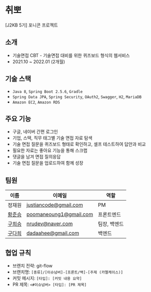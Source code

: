 # 취뽀
[J2KB 5기] 포니콘 프로젝트

## 소개
- 기술면접 CBT - 기술면접 대비를 위한 퀴즈보드 형식의 웹서비스
- 2021.10 ~ 2022.01 (2개월)

## 기술 스택
- `Java 8`, `Spring Boot 2.5.6`, `Gradle`
- `Spring Data JPA`, `Spring Security`, `OAuth2`, `Swagger`, `H2`, `MariaDB`
- `Amazon EC2`, `Amazon RDS`

## 주요 기능
- 구글, 네이버 간편 로그인
- 기업, 스택, 직무 태그별 기술 면접 자료 탐색
- 기술 면접 질문을 퀴즈보드 형태로 확인하고, 셀프 테스트하여 답안과 비교
- 필요한 자료는 좋아요 기능을 통해 스크랩
- 댓글을 남겨 면접 질의응답
- 기술 면접 질문을 업로드하여 함께 성장

## 팀원
| 이름                                  | 이메일 | 역할      |
|-------------------------------------|--|---------|
| 정재원                                 | justiancode@gmail.com | PM      |
| [황준승](https://github.com/turtle601) | poomaneoung1@gmail.com | 프론트엔드   |
| [구희승](https://github.com/nrudev) | nrudev@naver.com | 팀장, 백엔드 |
| [구다희](https://github.com/dadahee) | dadaahee@gmail.com | 백엔드     |

## 협업 규칙
- 브랜치 전략: git-flow
- 브랜치명: `[종류]/[이슈넘버]-[프론트/백]-[주제 (카멜케이스)]`
- 커밋 메시지: `[타입]: [커밋 내용 요약]`
- PR 제목: `<#이슈넘버> [타입]: [PR 제목]`